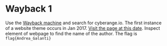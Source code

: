 # Wayback 1

Use the [Wayback machine](https://web.archive.org/) and search for cyberange.io. The first instance of a website theme occurs in Jan 2017. [Visit the page at this date](https://web.archive.org/web/20170110023754/http://cyberange.io/). Inspect element of webpage to find the name of the author. The flag is `flag{Andrea_Galanti}`
